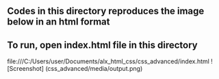 ## Codes in this directory reproduces the image below in an html format
## To run, open index.html file in this directory
file:///C:/Users/user/Documents/alx_html_css/css_advanced/index.html
![Screenshot] (css_advanced/media/output.png)
